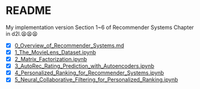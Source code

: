 # README

My implementation version Section 1~6 of Recommender Systems Chapter in d2l.😫😫😫

- [x] [0_Overview_of_Recommender_Systems.md](0_Overview_of_Recommender_Systems.md)
- [x] [1_The_MovieLens_Dataset.ipynb](1_The_MovieLens_Dataset.ipynb)
- [x] [2_Matrix_Factorization.ipynb](2_Matrix_Factorization.ipynb) 
- [x] [3_AutoRec_Rating_Prediction_with_Autoencoders.ipynb](3_AutoRec_Rating_Prediction_with_Autoencoders.ipynb)
- [x] [4_Personalized_Ranking_for_Recommender_Systems.ipynb](4_Personalized_Ranking_for_Recommender_Systems.ipynb)
- [x] [5_Neural_Collaborative_Filtering_for_Personalized_Ranking.ipynb](5_Neural_Collaborative_Filtering_for_Personalized_Ranking.ipynb)
